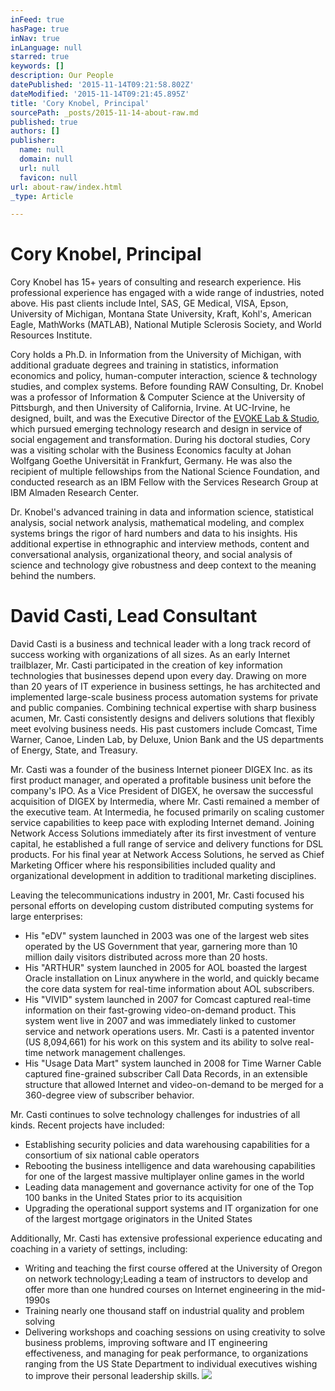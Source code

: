 ```yaml
---
inFeed: true
hasPage: true
inNav: true
inLanguage: null
starred: true
keywords: []
description: Our People
datePublished: '2015-11-14T09:21:58.802Z'
dateModified: '2015-11-14T09:21:45.895Z'
title: 'Cory Knobel, Principal'
sourcePath: _posts/2015-11-14-about-raw.md
published: true
authors: []
publisher:
  name: null
  domain: null
  url: null
  favicon: null
url: about-raw/index.html
_type: Article

---
```

# Cory Knobel, Principal

Cory Knobel has 15+ years of consulting and research experience. His professional experience has engaged with a wide range of industries, noted above. His past clients include Intel, SAS, GE Medical, VISA, Epson, University of Michigan, Montana State University, Kraft, Kohl's, American Eagle, MathWorks (MATLAB), National Mutiple Sclerosis Society, and World Resources Institute. 

Cory holds a Ph.D. in Information from the University of Michigan, with additional graduate degrees and training in statistics, information economics and policy, human-computer interaction, science & technology studies, and complex systems. Before founding RAW Consulting, Dr. Knobel was a professor of Information & Computer Science at the University of Pittsburgh, and then University of California, Irvine. At UC-Irvine, he designed, built, and was the Executive Director of the [EVOKE Lab & Studio][0], which pursued emerging technology research and design in service of social engagement and transformation. During his doctoral studies, Cory was a visiting scholar with the Business Economics faculty at Johan Wolfgang Goethe Universität in Frankfurt, Germany. He was also the recipient of multiple fellowships from the National Science Foundation, and conducted research as an IBM Fellow with the Services Research Group at IBM Almaden Research Center. 

Dr. Knobel's advanced training in data and information science, statistical analysis, social network analysis, mathematical modeling, and complex systems brings the rigor of hard numbers and data to his insights. His additional expertise in ethnographic and interview methods, content and conversational analysis, organizational theory, and social analysis of science and technology give robustness and deep context to the meaning behind the numbers.

# David Casti, Lead Consultant

David Casti is a business and technical leader with a long track record of success working with organizations of all sizes. As an early Internet trailblazer, Mr. Casti participated in the creation of key information technologies that businesses depend upon every day. Drawing on more than 20 years of IT experience in business settings, he has architected and implemented large-scale business process automation systems for private and public companies. Combining technical expertise with sharp business acumen, Mr. Casti consistently designs and delivers solutions that flexibly meet evolving business needs. His past customers include Comcast, Time Warner, Canoe, Linden Lab, by Deluxe, Union Bank and the US departments of Energy, State, and Treasury.

Mr. Casti was a founder of the business Internet pioneer DIGEX Inc. as its first product manager, and operated a profitable business unit before the company's IPO. As a Vice President of DIGEX, he oversaw the successful acquisition of DIGEX by Intermedia, where Mr. Casti remained a member of the executive team. At Intermedia, he focused primarily on scaling customer service capabilities to keep pace with exploding Internet demand. Joining Network Access Solutions immediately after its first investment of venture capital, he established a full range of service and delivery functions for DSL products. For his final year at Network Access Solutions, he served as Chief Marketing Officer where his responsibilities included quality and organizational development in addition to traditional marketing disciplines.

Leaving the telecommunications industry in 2001, Mr. Casti focused his personal efforts on developing custom distributed computing systems for large enterprises:

* His "eDV" system launched in 2003 was one of the largest web sites operated by the US Government that year, garnering more than 10 million daily visitors distributed across more than 20 hosts.
* His "ARTHUR" system launched in 2005 for AOL boasted the largest Oracle installation on Linux anywhere in the world, and quickly became the core data system for real-time information about AOL subscribers.
* His "VIVID" system launched in 2007 for Comcast captured real-time information on their fast-growing video-on-demand product. This system went live in 2007 and was immediately linked to customer service and network operations users. Mr. Casti is a patented inventor (US 8,094,661) for his work on this system and its ability to solve real-time network management challenges.
* His "Usage Data Mart" system launched in 2008 for Time Warner Cable captured fine-grained subscriber Call Data Records, in an extensible structure that allowed Internet and video-on-demand to be merged for a 360-degree view of subscriber behavior.

Mr. Casti continues to solve technology challenges for industries of all kinds. Recent projects have included:

* Establishing security policies and data warehousing capabilities for a consortium of six national cable operators
* Rebooting the business intelligence and data warehousing capabilities for one of the largest massive multiplayer online games in the world
* Leading data management and governance activity for one of the Top 100 banks in the United States prior to its acquisition
* Upgrading the operational support systems and IT organization for one of the largest mortgage originators in the United States

Additionally, Mr. Casti has extensive professional experience educating and coaching in a variety of settings, including:

* Writing and teaching the first course offered at the University of Oregon on network technology;Leading a team of instructors to develop and offer more than one hundred courses on Internet engineering in the mid-1990s
* Training nearly one thousand staff on industrial quality and problem solving
* Delivering workshops and coaching sessions on using creativity to solve business problems, improving software and IT engineering effectiveness, and managing for peak performance, to organizations ranging from the US State Department to individual executives wishing to improve their personal leadership skills.
![](https://the-grid-user-content.s3-us-west-2.amazonaws.com/1cb4deeb-b9a3-4bba-89fd-2aec35b24fdc.jpg)

[0]: http://evoke.ics.uci.edu/ "EVOKE Lab & Studio"